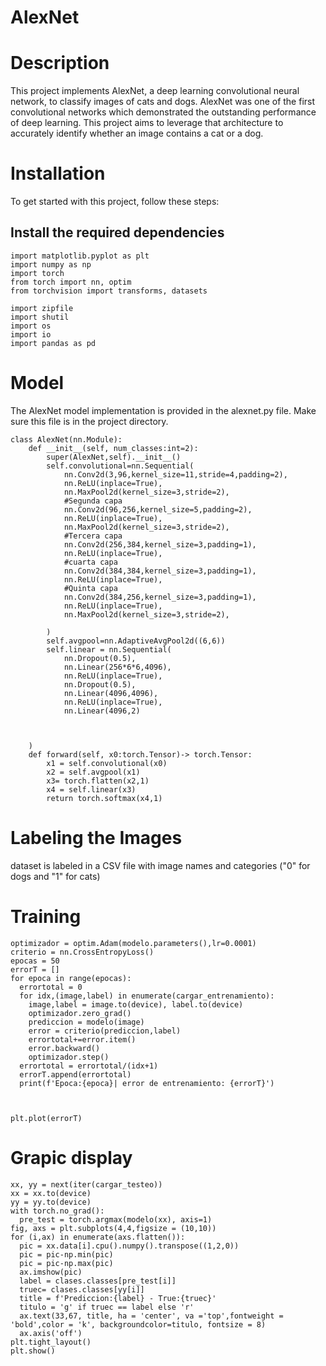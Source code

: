 # AlexNet
# Description
This project implements AlexNet, a deep learning convolutional neural network, to classify images of cats and dogs. AlexNet was one of the first convolutional networks which demonstrated the outstanding performance of deep learning. This project aims to leverage that architecture to accurately identify whether an image contains a cat or a dog.
# Installation
To get started with this project, follow these steps:
## Install the required dependencies
```
import matplotlib.pyplot as plt
import numpy as np
import torch
from torch import nn, optim
from torchvision import transforms, datasets

import zipfile
import shutil
import os
import io
import pandas as pd
```
# Model
The AlexNet model implementation is provided in the alexnet.py file. Make sure this file is in the project directory.
```
class AlexNet(nn.Module):
    def __init__(self, num_classes:int=2):
        super(AlexNet,self).__init__()
        self.convolutional=nn.Sequential(
            nn.Conv2d(3,96,kernel_size=11,stride=4,padding=2),
            nn.ReLU(inplace=True),
            nn.MaxPool2d(kernel_size=3,stride=2),
            #Segunda capa
            nn.Conv2d(96,256,kernel_size=5,padding=2),
            nn.ReLU(inplace=True),
            nn.MaxPool2d(kernel_size=3,stride=2),
            #Tercera capa
            nn.Conv2d(256,384,kernel_size=3,padding=1),
            nn.ReLU(inplace=True),
            #cuarta capa
            nn.Conv2d(384,384,kernel_size=3,padding=1),
            nn.ReLU(inplace=True),
            #Quinta capa
            nn.Conv2d(384,256,kernel_size=3,padding=1),
            nn.ReLU(inplace=True),
            nn.MaxPool2d(kernel_size=3,stride=2),

        )
        self.avgpool=nn.AdaptiveAvgPool2d((6,6))
        self.linear = nn.Sequential(
            nn.Dropout(0.5),
            nn.Linear(256*6*6,4096),
            nn.ReLU(inplace=True),
            nn.Dropout(0.5),
            nn.Linear(4096,4096),
            nn.ReLU(inplace=True),
            nn.Linear(4096,2)



    )
    def forward(self, x0:torch.Tensor)-> torch.Tensor:
        x1 = self.convolutional(x0)
        x2 = self.avgpool(x1)
        x3= torch.flatten(x2,1)
        x4 = self.linear(x3)
        return torch.softmax(x4,1)

```
# Labeling the Images
dataset is labeled in a CSV file with image names and categories ("0" for dogs and "1" for cats)
# Training
```
optimizador = optim.Adam(modelo.parameters(),lr=0.0001)
criterio = nn.CrossEntropyLoss()
epocas = 50
errorT = []
for epoca in range(epocas):
  errortotal = 0
  for idx,(image,label) in enumerate(cargar_entrenamiento):
    image,label = image.to(device), label.to(device)
    optimizador.zero_grad()
    prediccion = modelo(image)
    error = criterio(prediccion,label)
    errortotal+=error.item()
    error.backward()
    optimizador.step()
  errortotal = errortotal/(idx+1)
  errorT.append(errortotal)
  print(f'Epoca:{epoca}| error de entrenamiento: {errorT}')



plt.plot(errorT)
```
# Grapic display 
```
xx, yy = next(iter(cargar_testeo))
xx = xx.to(device)
yy = yy.to(device)
with torch.no_grad():
  pre_test = torch.argmax(modelo(xx), axis=1)
fig, axs = plt.subplots(4,4,figsize = (10,10))
for (i,ax) in enumerate(axs.flatten()):
  pic = xx.data[i].cpu().numpy().transpose((1,2,0))
  pic = pic-np.min(pic)
  pic = pic-np.max(pic)
  ax.imshow(pic)
  label = clases.classes[pre_test[i]]
  truec= clases.classes[yy[i]]
  title = f'Prediccion:{label} - True:{truec}'
  titulo = 'g' if truec == label else 'r'
  ax.text(33,67, title, ha = 'center', va ='top',fontweight = 'bold',color = 'k', backgroundcolor=titulo, fontsize = 8)
  ax.axis('off')
plt.tight_layout()
plt.show()
```
